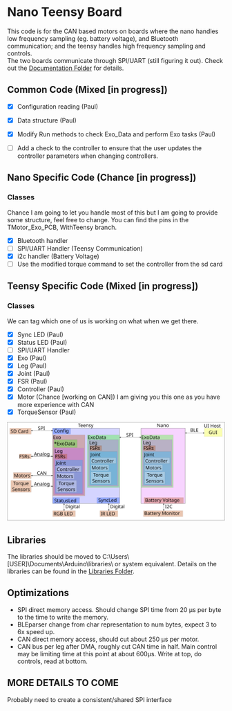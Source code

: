 # Nano Teensy Board

This code is for the CAN based motors on boards where the nano handles low frequency sampling (eg. battery voltage), and Bluetooth communication; and the teensy handles high frequency sampling and controls.  
The two boards communicate through SPI/UART (still figuring it out).
Check out the [Documentation Folder](/Documentation) for details.


## Common Code (Mixed [in progress])
- [x] Configuration reading (Paul)
- [x] Data structure (Paul)
- [x] Modify Run methods to check Exo_Data and perform Exo tasks (Paul)
- [ ] Add a check to the controller to ensure that the user updates the controller parameters when changing 
controllers.


## Nano Specific Code (Chance [in progress])
### Classes
Chance I am going to let you handle most of this but I am going to provide some structure, feel free to change.  You can find the pins in the TMotor_Exo_PCB, WithTeensy branch.
- [X] Bluetooth handler
- [ ] SPI/UART Handler (Teensy Communication)
- [X] i2c handler (Battery Voltage)
- [ ] Use the modified torque command to set the controller from the sd card

## Teensy Specific Code (Mixed [in progress])
### Classes
We can tag which one of us is working on what when we get there.
- [X] Sync LED (Paul)
- [X] Status LED (Paul)
- [ ] SPI/UART Handler
- [X] Exo (Paul)
- [X] Leg (Paul)
- [X] Joint (Paul)
- [X] FSR (Paul)
- [X] Controller (Paul)
- [X] Motor (Chance [working on CAN]) I am giving you this one as you have more experience with CAN
- [X] TorqueSensor (Paul)

![Diagram](/Documentation/Figures/CodeDiagram.svg)

## Libraries
The libraries should be moved to C:\Users\\\[USER\]\Documents\Arduino\libraries\ or system equivalent.
Details on the libraries can be found in the [Libraries Folder](/Libraries).

## Optimizations
- SPI direct memory access. Should change SPI time from 20 &mu;s per byte to the time to write the memory.
- BLEparser change from char representation to num bytes, expect 3 to 6x speed up.
- CAN direct memory access, should cut about 250 &mu;s per motor.
- CAN bus per leg after DMA, roughly cut CAN time in half. Main control may be limiting time at this point at about 600&mu;s. Write at top, do controls, read at bottom.

## MORE DETAILS TO COME
Probably need to create a consistent/shared SPI interface
